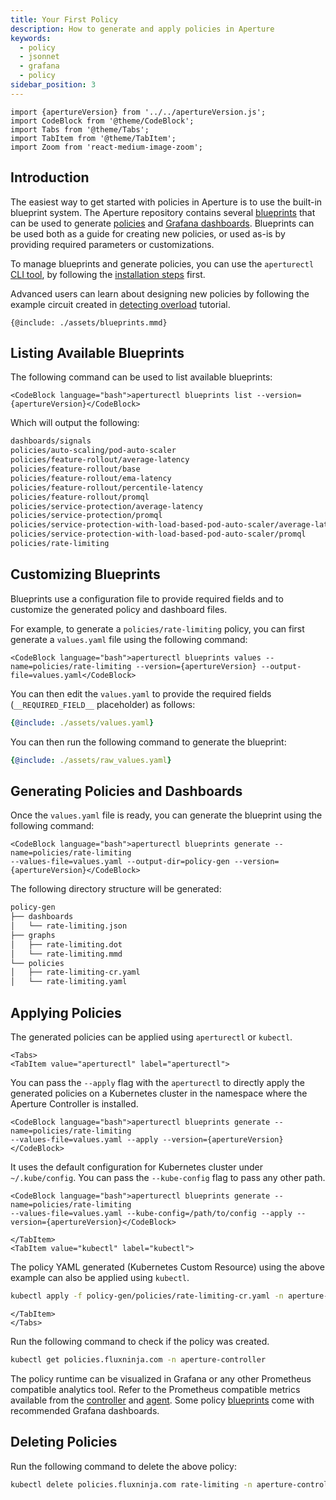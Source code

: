 ```yaml
---
title: Your First Policy
description: How to generate and apply policies in Aperture
keywords:
  - policy
  - jsonnet
  - grafana
  - policy
sidebar_position: 3
---
```


```mdx-code-block
import {apertureVersion} from '../../apertureVersion.js';
import CodeBlock from '@theme/CodeBlock';
import Tabs from '@theme/Tabs';
import TabItem from '@theme/TabItem';
import Zoom from 'react-medium-image-zoom';
```

## Introduction

The easiest way to get started with policies in Aperture is to use the built-in
blueprint system. The Aperture repository contains several
[blueprints][blueprints] that can be used to generate [policies][policies] and
[Grafana dashboards][grafana]. Blueprints can be used both as a guide for
creating new policies, or used as-is by providing required parameters or
customizations.

To manage blueprints and generate policies, you can use the `aperturectl`
[CLI tool](/reference/aperturectl/aperturectl.md), by following the
[installation steps](../../get-started/installation/aperture-cli/aperture-cli.md#installation)
first.

Advanced users can learn about designing new policies by following the example
circuit created in
[detecting overload](/applying-policies/alerting/detecting-overload.md)
tutorial.

<Zoom>

```mermaid
{@include: ./assets/blueprints.mmd}
```

</Zoom>

## Listing Available Blueprints

The following command can be used to list available blueprints:

```mdx-code-block
<CodeBlock language="bash">aperturectl blueprints list --version={apertureVersion}</CodeBlock>
```

Which will output the following:

```bash
dashboards/signals
policies/auto-scaling/pod-auto-scaler
policies/feature-rollout/average-latency
policies/feature-rollout/base
policies/feature-rollout/ema-latency
policies/feature-rollout/percentile-latency
policies/feature-rollout/promql
policies/service-protection/average-latency
policies/service-protection/promql
policies/service-protection-with-load-based-pod-auto-scaler/average-latency
policies/service-protection-with-load-based-pod-auto-scaler/promql
policies/rate-limiting
```

## Customizing Blueprints

Blueprints use a configuration file to provide required fields and to customize
the generated policy and dashboard files.

For example, to generate a `policies/rate-limiting` policy, you can first
generate a `values.yaml` file using the following command:

```mdx-code-block
<CodeBlock language="bash">aperturectl blueprints values --name=policies/rate-limiting --version={apertureVersion} --output-file=values.yaml</CodeBlock>
```

You can then edit the `values.yaml` to provide the required fields
(`__REQUIRED_FIELD__` placeholder) as follows:

<Tabs>
<TabItem value="Final/Edited Values">

```yaml
{@include: ./assets/values.yaml}
```

You can then run the following command to generate the blueprint:

</TabItem>
<TabItem value="Placeholder Values">

```yaml
{@include: ./assets/raw_values.yaml}
```

</TabItem>
</Tabs>

## Generating Policies and Dashboards

Once the `values.yaml` file is ready, you can generate the blueprint using the
following command:

```mdx-code-block
<CodeBlock language="bash">aperturectl blueprints generate --name=policies/rate-limiting
--values-file=values.yaml --output-dir=policy-gen --version={apertureVersion}</CodeBlock>
```

The following directory structure will be generated:

```bash
policy-gen
├── dashboards
│   └── rate-limiting.json
├── graphs
│   ├── rate-limiting.dot
│   └── rate-limiting.mmd
└── policies
│   ├── rate-limiting-cr.yaml
│   └── rate-limiting.yaml
```

## Applying Policies

The generated policies can be applied using `aperturectl` or `kubectl`.

```mdx-code-block
<Tabs>
<TabItem value="aperturectl" label="aperturectl">
```

You can pass the `--apply` flag with the `aperturectl` to directly apply the
generated policies on a Kubernetes cluster in the namespace where the Aperture
Controller is installed.

```mdx-code-block
<CodeBlock language="bash">aperturectl blueprints generate --name=policies/rate-limiting
--values-file=values.yaml --apply --version={apertureVersion}</CodeBlock>
```

It uses the default configuration for Kubernetes cluster under `~/.kube/config`.
You can pass the `--kube-config` flag to pass any other path.

```mdx-code-block
<CodeBlock language="bash">aperturectl blueprints generate --name=policies/rate-limiting
--values-file=values.yaml --kube-config=/path/to/config --apply --version={apertureVersion}</CodeBlock>
```

```mdx-code-block
</TabItem>
<TabItem value="kubectl" label="kubectl">
```

The policy YAML generated (Kubernetes Custom Resource) using the above example
can also be applied using `kubectl`.

```bash
kubectl apply -f policy-gen/policies/rate-limiting-cr.yaml -n aperture-controller
```

```mdx-code-block
</TabItem>
</Tabs>
```

Run the following command to check if the policy was created.

```bash
kubectl get policies.fluxninja.com -n aperture-controller
```

The policy runtime can be visualized in Grafana or any other Prometheus
compatible analytics tool. Refer to the Prometheus compatible metrics available
from the [controller][controller-metrics] and [agent][agent-metrics]. Some
policy [blueprints][blueprints] come with recommended Grafana dashboards.

## Deleting Policies

Run the following command to delete the above policy:

```bash
kubectl delete policies.fluxninja.com rate-limiting -n aperture-controller
```

[controller-metrics]: /reference/observability/prometheus-metrics/controller.md
[agent-metrics]: /reference/observability/prometheus-metrics/agent.md
[blueprints]: /reference/policies/bundled-blueprints/bundled-blueprints.md
[policies]: /concepts/policy/policy.md
[grafana]: https://grafana.com/docs/grafana/latest/dashboards/
